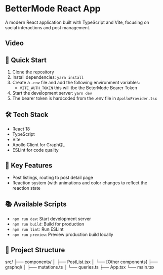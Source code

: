 # BetterMode React App

A modern React application built with TypeScript and Vite, focusing on social interactions and post management.

## Video

## 🚀 Quick Start

1. Clone the repository
2. Install dependencies: `yarn install`
3. Create a `.env` file and add the following environment variables:
   - `VITE_AUTH_TOKEN`
     this will tbe the BeterMode Bearer Token
4. Start the development server: `yarn dev`
5. The bearer token is hardcoded from the .env file in `ApolloProvider.tsx`

## 🛠 Tech Stack

- React 18
- TypeScript
- Vite
- Apollo Client for GraphQL
- ESLint for code quality

## 🔑 Key Features

- Post listings, routing to post detail page
- Reaction system (with animations and color changes to reflect the reaction state

## 📚 Available Scripts

- `npm run dev`: Start development server
- `npm run build`: Build for production
- `npm run lint`: Run ESLint
- `npm run preview`: Preview production build locally

## 🧩 Project Structure

src/
├── components/
│ ├── PostList.tsx
│ └── [Other components]
├── graphql/
│ ├── mutations.ts
│ └── queries.ts
├── App.tsx
└── main.tsx
